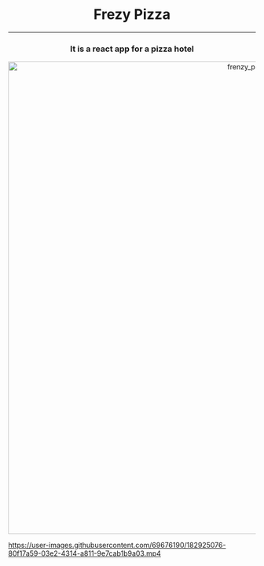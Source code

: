 <div align="center"><h1> Frezy Pizza </h1></div>
<hr/>
<div align="center"><h3> It is a react app for a pizza hotel </h3></div>
<div align="center"><img width="960" alt="frenzy_pizza" src="https://user-images.githubusercontent.com/69676190/182924324-cb2f9207-7043-4184-8ed9-3b0864bb6c61.png"></div>


https://user-images.githubusercontent.com/69676190/182925076-80f17a59-03e2-4314-a811-9e7cab1b9a03.mp4

